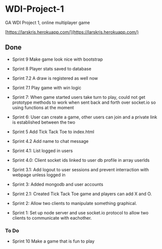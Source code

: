 # WDI-Project-1
GA WDI Project 1, online multiplayer game

[https://larskris.herokuapp.com/](https://larskris.herokuapp.com/)

## Done 

* Sprint 9
Make game look nice with bootstrap

* Sprint 8
Player stats saved to database

* Sprint 7.2
A draw is registered as well now

* Sprint 7.1
Play game with win logic

* Sprint 7:
When game started users take turn to play, could not get prototype methods to work when sent back and forth over socket.io so using functions at the moment

* Sprint 6:
User can create a game, other users can join and a private link is established between the two

* Sprint 5
Add Tick Tack Toe to index.html

* Sprint 4.2
Add name to chat message

* Sprint 4.1:
List logged in users

* Sprint 4.0:
Client socket ids linked to user db profile in array userIds

* Sprint 3.1:
Add logout to user sessions and prevent interraction with webpage unless logged in

* Sprint 3:
Added mongodb and user accounts

* Sprint 2.1:
Created Tick Tack Toe game and players can add X and O.

* Sprint 2:
Allow two clients to manipulate something graphical.

* Sprint 1:
Set up node server and use socket.io protocol to allow two clients to communicate with eachother.


### To Do

* Sprint 10
Make a game that is fun to play